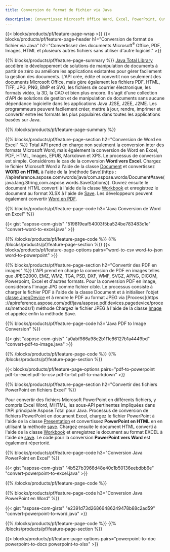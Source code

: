 ```yaml
---
title: Conversion de format de fichier via Java 

description: Convertissez Microsoft Office Word, Excel, PowerPoint, Outlook, PDF, HTML, images 3D, diagrammes, formats vidéo et différents autres formats avec seulement quelques lignes de code Java.
---
```


{{< blocks/products/pf/feature-page-wrap >}}
{{< blocks/products/pf/feature-page-header h1="Conversion de format de fichier via Java" h2="Convertissez des documents Microsoft<sup>®</sup> Office, PDF, Images, HTML et plusieurs autres fichiers sans utiliser d'autre logiciel." >}}

{{% blocks/products/pf/feature-page-summary %}}
[Java Total Library](https://products.aspose.com/total/java/) accélère le développement de solutions de manipulation de documents à partir de zéro ou améliore les applications existantes pour gérer facilement la gestion des documents. L'API crée, édite et convertit non seulement des documents Microsoft Office, mais gère également les fichiers PDF, HTML, TIFF, JPG, PNG, BMP et SVG, les fichiers de courrier électronique, les formats vidéo, la 3D, la CAO et bien plus encore. Il s'agit d'une collection d'API de solutions de gestion et de manipulation de documents sans aucune dépendance logicielle dans les applications Java J2SE, J2EE, J2ME. Les programmeurs peuvent facilement créer, mettre à jour, rendre, imprimer et convertir entre les formats les plus populaires dans toutes les applications basées sur Java.

{{% /blocks/products/pf/feature-page-summary  %}}

{{% blocks/products/pf/feature-page-section  h2="Conversion de Word en Excel" %}}
Total API prend en charge non seulement la conversion inter des formats Microsoft Word, mais également la conversion de Word en Excel, PDF, HTML, Images, EPUB, Markdown et XPS. Le processus de conversion est simple. Considérons le cas de la conversion **Word vers Excel**. Chargez le fichier Microsoft Word à l'aide de la classe [Document](https://reference.aspose.com/words/java/com.aspose.words/Document) et convertissez **WORD en HTML** à l'aide de la [méthode Save](https : //apireference.aspose.com/words/java/com.aspose.words/Document#save(java.lang.String,com.aspose.words.SaveOptions)). Ouvrez ensuite le document HTML converti à l'aide de la classe [Workbook](https://reference.aspose.com/cells/java/com.aspose.cells/Workbook) et enregistrez le document au format XLSX à l'aide de [Save](https://reference.aspose.com/cells/java/com.aspose.cells/workbook#save(java.lang.String,%20com.aspose.cells.SaveOptions)).
 Les développeurs peuvent également convertir [Word en PDF](https://products.aspose.com/words/java/conversion/word-to-pdf/).


{{% blocks/products/pf/feature-page-code h3="Java Conversion de Word en Excel" %}}

{{< gist "aspose-com-gists" "519819eaf54003f5ba524be783483c1e" "convert-word-to-excel.java" >}}

{{% /blocks/products/pf/feature-page-code  %}}
{{% /blocks/products/pf/feature-page-section %}}
{{< blocks/products/pf/feature-page-options pairs="word-to-csv word-to-json word-to-powerpoint" >}}


{{% blocks/products/pf/feature-page-section  h2="Convertir des PDF en images" %}}
L'API prend en charge la conversion de PDF en images telles que JPEG2000, EMZ, WMZ, TGA, PSD, DXF, WMF, SVGZ, APNG, DICOM, Powerpoint, Excel et d'autres formats. Pour la conversion PDF en image, considérons l'image JPG comme fichier cible. Le processus consiste à charger le fichier PDF à l'aide de la classe Document et à initialiser l'objet [classe JpegDevice](https://reference.aspose.com/pdf/java/aspose.pdf.devices/jpegdevice) et à rendre le PDF au format JPEG via [Process](https ://apireference.aspose.com/pdf/java/aspose.pdf.devices.pagedevice/process/methods/1) méthode
Chargez le fichier JPEG à l'aide de la classe [Image](https://reference.aspose.com/imaging/java/aspose.imaging/image) et appelez enfin la méthode Save.

{{% blocks/products/pf/feature-page-code h3="Java PDF to Image Conversion" %}}

{{< gist "aspose-com-gists" "a0abf986a98e2b1f1e86127b1a4449bd" "convert-pdf-to-image.java" >}}


{{% /blocks/products/pf/feature-page-code  %}}
{{% /blocks/products/pf/feature-page-section %}}

{{< blocks/products/pf/feature-page-options pairs="pdf-to-powerpoint pdf-to-excel pdf-to-csv pdf-to-txt pdf-to-markdown" >}}

{{% blocks/products/pf/feature-page-section  h2="Convertir des fichiers PowerPoint en fichiers Excel" %}}

Pour convertir des fichiers Microsoft PowerPoint en différents fichiers, y compris Excel Word, MHTML, les sous-API pertinentes impliquées dans l'API principale Aspose.Total pour Java. Processus de conversion de fichiers PowerPoint en document Excel, chargez le fichier PowerPoint à l'aide de la classe [Presentation](https://reference.aspose.com/slides/java/com.aspose.slides/Presentation) et convertissez **PowerPoint en HTML** en en utilisant la méthode [save](https://reference.aspose.com/slides/java/com.aspose.slides/Presentation#save-java.lang.String-int-com.aspose.slides.ISaveOptions-). Chargez ensuite le document HTML converti à l'aide de la classe [Workbook](https://reference.aspose.com/cells/java/com.aspose.cells/Workbook) et enregistrez le document au format EXCEL à l'aide de [save](https://reference.aspose.com/cells/java/com.aspose.cells/workbook#save(java.lang.String,%20com.aspose.cells.SaveOptions)). Le code pour la conversion **PowerPoint vers Word** est également répertorié.

{{% blocks/products/pf/feature-page-code h3="Conversion Java PowerPoint en Excel" %}}

{{< gist "aspose-com-gists" "4b527b3966d48e40c1b50136eebdbb6e" "convert-powerpoint-to-excel.java" >}}

{{% /blocks/products/pf/feature-page-code %}}

{{% blocks/products/pf/feature-page-code h3="Conversion Java PowerPoint en Word" %}}

{{< gist "aspose-com-gists" "e2391d73d26866486249478b88c2ad59" "convert-powerpoint-to-word.java" >}}

{{% /blocks/products/pf/feature-page-code %}}
{{% /blocks/products/pf/feature-page-section %}}

{{< blocks/products/pf/feature-page-options pairs="powerpoint-to-doc powerpoint-to-docx powerpoint-to-xlsx" >}}